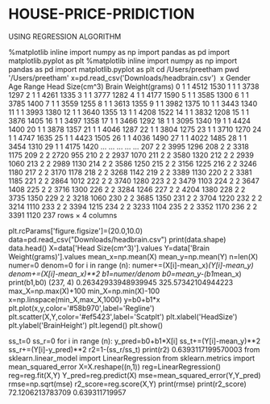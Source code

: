 # HOUSE-PRICE-PRIDICTION
USING REGRESSION ALGORITHM


%matplotlib inline
import numpy as np
import pandas as pd
import matplotlib.pyplot as plt
%matplotlib inline
import numpy as np
import pandas as pd
import matplotlib.pyplot as plt
cd
/Users/preetham
pwd
'/Users/preetham'
x=pd.read_csv('Downloads/headbrain.csv')
​
x
Gender	Age Range	Head Size(cm^3)	Brain Weight(grams)
0	1	1	4512	1530
1	1	1	3738	1297
2	1	1	4261	1335
3	1	1	3777	1282
4	1	1	4177	1590
5	1	1	3585	1300
6	1	1	3785	1400
7	1	1	3559	1255
8	1	1	3613	1355
9	1	1	3982	1375
10	1	1	3443	1340
11	1	1	3993	1380
12	1	1	3640	1355
13	1	1	4208	1522
14	1	1	3832	1208
15	1	1	3876	1405
16	1	1	3497	1358
17	1	1	3466	1292
18	1	1	3095	1340
19	1	1	4424	1400
20	1	1	3878	1357
21	1	1	4046	1287
22	1	1	3804	1275
23	1	1	3710	1270
24	1	1	4747	1635
25	1	1	4423	1505
26	1	1	4036	1490
27	1	1	4022	1485
28	1	1	3454	1310
29	1	1	4175	1420
...	...	...	...	...
207	2	2	3995	1296
208	2	2	3318	1175
209	2	2	2720	955
210	2	2	2937	1070
211	2	2	3580	1320
212	2	2	2939	1060
213	2	2	2989	1130
214	2	2	3586	1250
215	2	2	3156	1225
216	2	2	3246	1180
217	2	2	3170	1178
218	2	2	3268	1142
219	2	2	3389	1130
220	2	2	3381	1185
221	2	2	2864	1012
222	2	2	3740	1280
223	2	2	3479	1103
224	2	2	3647	1408
225	2	2	3716	1300
226	2	2	3284	1246
227	2	2	4204	1380
228	2	2	3735	1350
229	2	2	3218	1060
230	2	2	3685	1350
231	2	2	3704	1220
232	2	2	3214	1110
233	2	2	3394	1215
234	2	2	3233	1104
235	2	2	3352	1170
236	2	2	3391	1120
237 rows × 4 columns

plt.rcParams['figure.figsize']=(20.0,10.0)
data=pd.read_csv("Downloads/headbrain.csv")
print(data.shape)
data.head()
X=data['Head Size(cm^3)'].values
Y=data['Brain Weight(grams)'].values
mean_x=np.mean(X)
mean_y=np.mean(Y)
n=len(X)
numer=0
denom=0
for i in range (n):
    numer+=(X[i]-mean_x)*(Y[i]-mean_y)
    denom+=(X[i]-mean_x)**2
    b1=numer/denom
    b0=mean_y-(b1*mean_x)
print(b1,b0)
(237, 4)
0.26342933948939945 325.57342104944223
​
max_X=np.max(X)+100
min_X=np.min(X)-100
x=np.linspace(min_X,max_X,1000)
y=b0+b1*x
plt.plot(x,y,color='#58b970',label='Regline')
plt.scatter(X,Y,color='#ef5423',label='Scatplt')
plt.xlabel('HeadSize')
plt.ylabel('BrainHeight')
plt.legend()
plt.show()

ss_t=0
ss_r=0
for i in range (n):
    y_pred=b0+b1*X[i]
    ss_t+=(Y[i]-mean_y)**2
    ss_r+=(Y[i]-y_pred)**2
r2=1-(ss_r/ss_t)
print(r2)
0.6393117199570003
from sklearn.linear_model import LinearRegression
from sklearn.metrics import mean_squared_error
X=X.reshape((n,1))
reg=LinearRegression()
reg=reg.fit(X,Y)
Y_pred=reg.predict(X)
mse=mean_squared_error(Y,Y_pred)
rmse=np.sqrt(mse)
r2_score=reg.score(X,Y)
print(rmse)
print(r2_score)
72.1206213783709
0.639311719957
​
​
​
​
